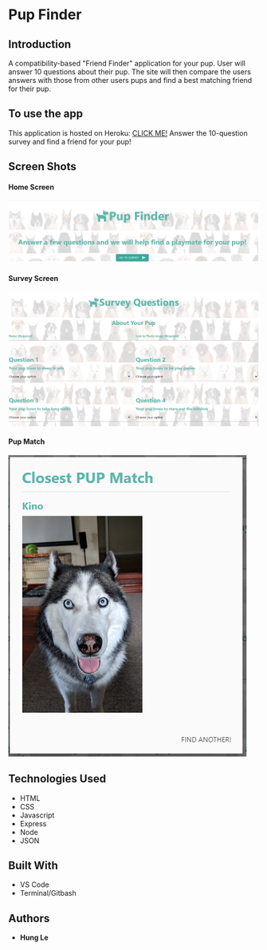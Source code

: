 # Pup Finder

## Introduction

A compatibility-based "Friend Finder" application for your pup. User will answer 10 questions about their pup. The site will then compare the users answers with those from other users pups and find a best matching friend for their pup. 

## To use the app

This application is hosted on Heroku: [CLICK ME!](https://glacial-reef-11119.herokuapp.com/survey) Answer the 10-question survey and find a friend for your pup!

## Screen Shots

#### Home Screen
![Home](https://github.com/hungle913/FriendFinder/blob/master/app/public/Assets/images/Home.PNG?raw=true "Home Screen")

#### Survey Screen
![Survey](https://github.com/hungle913/FriendFinder/blob/master/app/public/Assets/images/Survey.PNG?raw=true "Survey Screen")

#### Pup Match
![Match](https://github.com/hungle913/FriendFinder/blob/master/app/public/Assets/images/Match.PNG?raw=true "Pup Match")

## Technologies Used

* HTML
* CSS
* Javascript
* Express
* Node
* JSON

## Built With

* VS Code
* Terminal/Gitbash

## Authors

* **Hung Le**
